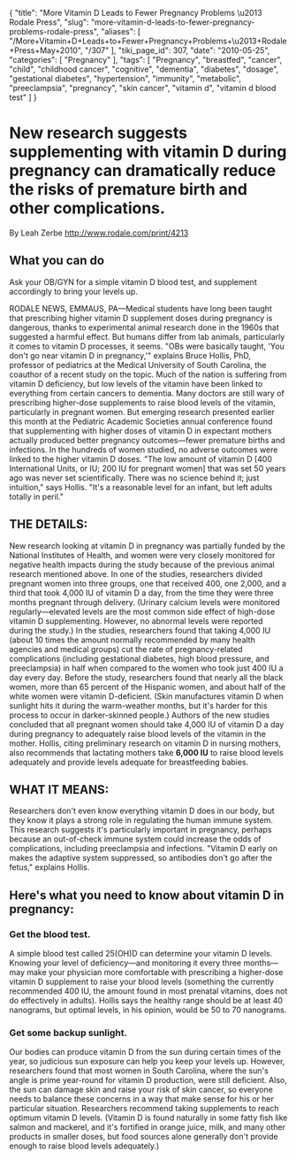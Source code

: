 {
    "title": "More Vitamin D Leads to Fewer Pregnancy Problems \u2013 Rodale Press",
    "slug": "more-vitamin-d-leads-to-fewer-pregnancy-problems-rodale-press",
    "aliases": [
        "/More+Vitamin+D+Leads+to+Fewer+Pregnancy+Problems+\u2013+Rodale+Press+May+2010",
        "/307"
    ],
    "tiki_page_id": 307,
    "date": "2010-05-25",
    "categories": [
        "Pregnancy"
    ],
    "tags": [
        "Pregnancy",
        "breastfed",
        "cancer",
        "child",
        "childhood cancer",
        "cognitive",
        "dementia",
        "diabetes",
        "dosage",
        "gestational diabetes",
        "hypertension",
        "immunity",
        "metabolic",
        "preeclampsia",
        "pregnancy",
        "skin cancer",
        "vitamin d",
        "vitamin d blood test"
    ]
}


# New research suggests supplementing with vitamin D during pregnancy can dramatically reduce the risks of premature birth and other complications.

By Leah Zerbe  http://www.rodale.com/print/4213

## What you can do

Ask your OB/GYN for a simple vitamin D blood test, and supplement accordingly to bring your levels up.

RODALE NEWS, EMMAUS, PA—Medical students have long been taught that prescribing higher vitamin D supplement doses during pregnancy is dangerous, thanks to experimental animal research done in the 1960s that suggested a harmful effect. But humans differ from lab animals, particularly it comes to vitamin D processes, it seems. "OBs were basically taught, 'You don't go near vitamin D in pregnancy,'" explains Bruce Hollis, PhD, professor of pediatrics at the Medical University of South Carolina, the coauthor of a recent study on the topic. Much of the nation is suffering from vitamin D deficiency, but low levels of the vitamin have been linked to everything from certain cancers to dementia. Many doctors are still wary of prescribing higher-dose supplements to raise blood levels of the vitamin, particularly in pregnant women. But emerging research presented earlier this month at the Pediatric Academic Societies annual conference found that supplementing with higher doses of vitamin D in expectant mothers actually produced better pregnancy outcomes—fewer premature births and infections. In the hundreds of women studied, no adverse outcomes were linked to the higher vitamin D doses. "The low amount of vitamin D <span>[400 International Units, or IU; 200 IU for pregnant women]</span> that was set 50 years ago was never set scientifically. There was no science behind it; just intuition," says Hollis. "It's a reasonable level for an infant, but left adults totally in peril."

## THE DETAILS:

New research looking at vitamin D in pregnancy was partially funded by the National Institutes of Health, and women were very closely monitored for negative health impacts during the study because of the previous animal research mentioned above. In one of the studies, researchers divided pregnant women into three groups, one that received 400, one 2,000, and a third that took 4,000 IU of vitamin D a day, from the time they were three months pregnant through delivery. (Urinary calcium levels were monitored regularly—elevated levels are the most common side effect of high-dose vitamin D supplementing. However, no abnormal levels were reported during the study.) In the studies, researchers found that taking 4,000 IU (about 10 times the amount normally recommended by many health agencies and medical groups) cut the rate of pregnancy-related complications (including gestational diabetes, high blood pressure, and preeclampsia) in half when compared to the women who took just 400 IU a day every day. Before the study, researchers found that nearly all the black women, more than 65 percent of the Hispanic women, and about half of the white women were vitamin D-deficient. (Skin manufactures vitamin D when sunlight hits it during the warm-weather months, but it's harder for this process to occur in darker-skinned people.) Authors of the new studies concluded that all pregnant women should take 4,000 IU of vitamin D a day during pregnancy to adequately raise blood levels of the vitamin in the mother. Hollis, citing preliminary research on vitamin D in nursing mothers, also recommends that lactating mothers take  **6,000 IU**  to raise blood levels adequately and provide levels adequate for breastfeeding babies.

## WHAT IT MEANS:

Researchers don't even know everything vitamin D does in our body, but they know it plays a strong role in regulating the human immune system. This research suggests it's particularly important in pregnancy, perhaps because an out-of-check immune system could increase the odds of complications, including preeclampsia and infections. "Vitamin D early on makes the adaptive system suppressed, so antibodies don't go after the fetus," explains Hollis.

## Here's what you need to know about vitamin D in pregnancy:

### Get the blood test.

A simple blood test called 25(OH)D can determine your vitamin D levels. Knowing your level of deficiency—and monitoring it every three months—may make your physician more comfortable with prescribing a higher-dose vitamin D supplement to raise your blood levels (something the currently recommended 400 IU, the amount found in most prenatal vitamins, does not do effectively in adults). Hollis says the healthy range should be at least 40 nanograms, but optimal levels, in his opinion, would be 50 to 70 nanograms.

### Get some backup sunlight.

Our bodies can produce vitamin D from the sun during certain times of the year, so judicious sun exposure can help you keep your levels up. However, researchers found that most women in South Carolina, where the sun's angle is prime year-round for vitamin D production, were still deficient. Also, the sun can damage skin and raise your risk of skin cancer, so everyone needs to balance these concerns in a way that make sense for his or her particular situation. Researchers recommend taking supplements to reach optimum vitamin D levels. (Vitamin D is found naturally in some fatty fish like salmon and mackerel, and it's fortified in orange juice, milk, and many other products in smaller doses, but food sources alone generally don't provide enough to raise blood levels adequately.)